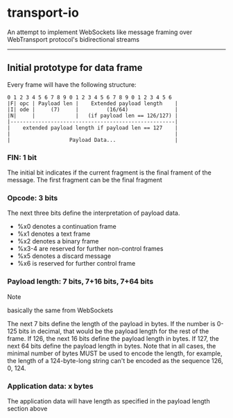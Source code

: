 # transport-io
An attempt to implement WebSockets like message framing over WebTransport 
protocol's bidirectional streams

---

## Initial prototype for data frame

Every frame will have the following structure:

 ```
 0 1 2 3 4 5 6 7 8 9 0 1 2 3 4 5 6 7 8 9 0 1 2 3 4 5 6
|F| opc | Payload len |    Extended payload length    |
|I| ode |     (7)     |         (16/64)               |
|N|     |             |   (if payload len == 126/127) |
|-----------------------------------------------------|
|    extended payload length if payload len == 127    |
|                                                     |
|                   Payload Data...                   |
```

### FIN: 1 bit
The initial bit indicates if the current fragment is the final frament of the 
message. The first fragment can be the final fragment

### Opcode: 3 bits
The next three bits define the interpretation of payload data.

- %x0 denotes a continuation frame
- %x1 denotes a text frame
- %x2 denotes a binary frame
- %x3-4 are reserved for further non-control frames
- %x5 denotes a discard message
- %x6 is reserved for further control frame

### Payload length: 7 bits, 7+16 bits, 7+64 bits

> [!NOTE]
> basically the same from WebSockets

The next 7 bits define the length of the payload in bytes.
If the number is 0-125 bits in decimal, that would be the payload length for 
the rest of the frame.
If 126, the next 16 bits define the payload length in bytes.
If 127, the next 64 bits define the payload length in bytes.
Note that in all cases, the minimal number of bytes MUST be used to encode the 
length, for example, the length of a 124-byte-long string can't be encoded as 
the sequence 126, 0, 124.

### Application data: x bytes
The application data will have length as specified in the payload length 
section above

